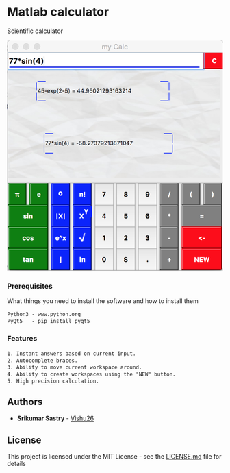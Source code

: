 # Matlab calculator

Scientific calculator

![alt text](ss.png)

### Prerequisites

What things you need to install the software and how to install them

```
Python3 - www.python.org
PyQt5   - pip install pyqt5
```
### Features

```
1. Instant answers based on current input.
2. Autocomplete braces.
3. Ability to move current workspace around.
4. Ability to create workspaces using the "NEW" button.
5. High precision calculation.
```


## Authors

* **Srikumar Sastry** - [Vishu26](https://github.com/Vishu26)

## License

This project is licensed under the MIT License - see the [LICENSE.md](LICENSE.md) file for details
